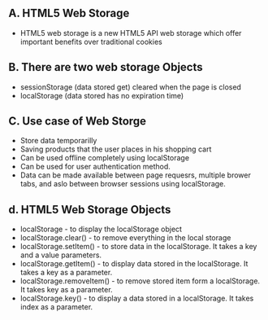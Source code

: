 ## A. HTML5 Web Storage
* HTML5 web storage is a new HTML5 API web storage which offer important benefits over traditional cookies

## B. There are two web storage Objects
* sessionStorage (data stored get) cleared when the page is closed
* localStorage (data stored  has no expiration time)

## C. Use case of Web Storge
* Store data temporarilly
* Saving products that the user places in his shopping cart
* Can be used offline completely using localStorage
* Can be used for user authentication method.
* Data can be made available between page 
requesrs, multiple brower tabs, and aslo between browser sessions using localStorage.
## d. HTML5 Web Storage Objects
* localStorage - to display the localStorage object
* localStorage.clear() - to remove everything in the local storage
* localStorage.setItem() - to store data in the localStorage. It takes a key and a value parameters.
* localStorage.getItem() - to display data stored in the localStorage. It takes a key as a parameter.
* localStorage.removeItem() - to remove stored item form a localStorage. It takes key as a parameter.
* localStorage.key() - to display a data stored in a localStorage. It takes index as a parameter.
